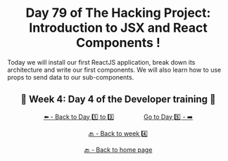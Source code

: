 <h1 align="center">Day 79 of The Hacking Project: Introduction to JSX and React Components !</h1>

Today we will install our first ReactJS application, break down its architecture and write our first components. We will also learn how to use props to send data to our sub-components.

<h2 align="center">🎉 Week 4: Day 4 of the Developer training 🎉</h2>

<div align="center">
  
  [⬅️ - Back to Day 1️⃣ to 3️⃣](https://github.com/BenjaminCharmes/THP_Developer/tree/main/Week_4/Day_1_%26_3)
  &nbsp;&nbsp;&nbsp;&nbsp;&nbsp;&nbsp;&nbsp;&nbsp;&nbsp;&nbsp;&nbsp;&nbsp;&nbsp;&nbsp;&nbsp;
  [Go to Day 5️⃣ - ➡️](https://github.com/BenjaminCharmes/THP_Developer/tree/main/Week_4/Day_5)

</div>

<div align="center">

  [🔙 - Back to week 4️⃣](https://github.com/BenjaminCharmes/THP_Developer/tree/main/Week_4)

  [🔙 - Back to home page](https://github.com/BenjaminCharmes/THP_Developer)

</div>

